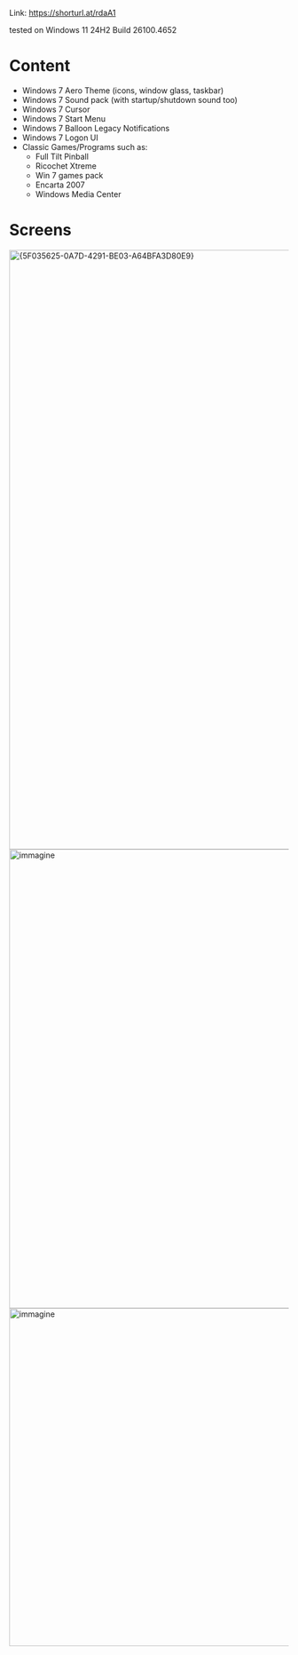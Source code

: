 Link: https://shorturl.at/rdaA1

tested on Windows 11 24H2 Build 26100.4652

# Content
- Windows 7 Aero Theme (icons, window glass, taskbar)
- Windows 7 Sound pack (with startup/shutdown sound too)
- Windows 7 Cursor
- Windows 7 Start Menu
- Windows 7 Balloon Legacy Notifications
- Windows 7 Logon UI
- Classic Games/Programs such as:
  - Full Tilt Pinball
  - Ricochet Xtreme
  - Win 7 games pack
  - Encarta 2007
  - Windows Media Center

# Screens
<img width="1920" height="1080" alt="{5F035625-0A7D-4291-BE03-A64BFA3D80E9}" src="https://github.com/user-attachments/assets/e417dcd7-e29d-4363-b11b-ee1e3d17b606" />


<img width="1609" height="827" alt="immagine" src="https://github.com/user-attachments/assets/811b3d1c-3098-4d4e-b180-75417afd3b54" />


<img width="525" height="609" alt="immagine" src="https://github.com/user-attachments/assets/225286a8-37c3-4d1a-b56f-0898d93c6999" />


